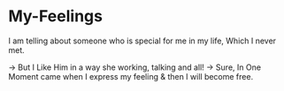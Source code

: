 # My-Feelings
I am telling about someone who is special for me in my life, Which I never met.

-> But I Like Him in a way she working, talking and all!
-> Sure, In One Moment came when I express my feeling & then I will become free.
